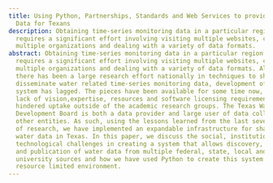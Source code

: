 ```yaml
---
title: Using Python, Partnerships, Standards and Web Services to provide Water
  Data for Texans
description: Obtaining time-series monitoring data in a particular region often
  requires a significant effort involving visiting multiple websites, contacting
  multiple organizations and dealing with a variety of data formats.
abstract: Obtaining time-series monitoring data in a particular region often
  requires a significant effort involving visiting multiple websites, contacting
  multiple organizations and dealing with a variety of data formats. Although
  there has been a large research effort nationally in techniques to share and
  disseminate water related time-series monitoring data, development of a usable
  system has lagged. The pieces have been available for some time now, but a
  lack of vision,expertise, resources and software licensing requirements have
  hindered uptake outside of the academic research groups. The Texas Water
  Development Board is both a data provider and large user of data collected by
  other entities. As such, using the lessons learned from the last several years
  of research, we have implemented an expandable infrastructure for sharing
  water data in Texas. In this paper, we discuss the social, institutional and
  technological challenges in creating a system that allows discovery, access,
  and publication of water data from multiple federal, state, local and
  university sources and how we have used Python to create this system in a
  resource limited environment.
---
```


